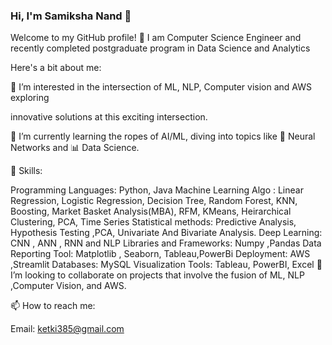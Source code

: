 ### Hi, I'm Samiksha Nand 👋

Welcome to my GitHub profile! 🚀 I am Computer Science Engineer and recently completed postgraduate program in Data Science and Analytics

Here's a bit about me:

👀 I’m interested in the intersection of ML, NLP, Computer vision and AWS exploring

innovative solutions at this exciting intersection.

🌱 I’m currently learning the ropes of AI/ML, diving into topics like 🤖 Neural Networks and 📊 Data Science.

💼 Skills:

Programming Languages: Python, Java
Machine Learning Algo : Linear Regression, Logistic Regression, Decision Tree, Random Forest, KNN, Boosting, Market Basket Analysis(MBA), RFM, KMeans, Heirarchical Clustering, PCA, Time Series 
Statistical methods: Predictive Analysis, Hypothesis Testing ,PCA, Univariate And Bivariate Analysis.
Deep Learning: CNN , ANN , RNN and NLP
Libraries and Frameworks: Numpy ,Pandas
Data Reporting Tool: Matplotlib , Seaborn, Tableau,PowerBi
Deployment: AWS ,Streamlit
Databases: MySQL
Visualization Tools: Tableau, PowerBI, Excel
💞️ I’m looking to collaborate on projects that involve the fusion of ML, NLP ,Computer Vision, and AWS.

📫 How to reach me:

Email: ketki385@gmail.com

